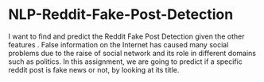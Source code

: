 # NLP-Reddit-Fake-Post-Detection
I want to find and predict the Reddit Fake Post Detection given the other features .  False information on the Internet has caused many social problems due to the raise of social network and its role in different domains such as politics. In this assignment, we are going to predict if a specific reddit post is fake news or not, by looking at its title.
